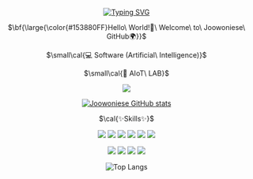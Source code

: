 <div align=center>
 
[![Typing SVG](https://readme-typing-svg.demolab.com?font=Yellowtail&size=85&duration=6500&pause=500&color=19439AFF&center=true&vCenter=true&multiline=true&width=800&height=150&lines=Joowoniese+Github)](https://git.io/typing-svg)


<p>$\bf{\large{\color{#153880FF}Hello\ World!👋\ Welcome\ to\ Joowoniese\ GitHub🌍}}$</p>
 <p>$\small\cal{💻 Software (Artificial\ Intelligence)}$</p>
 <p>$\small\cal{🔭 AIoT\ LAB}$</p>

 <a href="https://hits.seeyoufarm.com"><img src="https://hits.seeyoufarm.com/api/count/incr/badge.svg?pvs=4&url=https%3A%2F%2Fagreeable-wombat-04f.notion.site%2FJoowoniese-Development-Log-18d1ee82a1d080afb78edfd0b26ab638&count_bg=%237098B2&title_bg=%23226C9D&icon=notion.svg&icon_color=%23E7E7E7&title=Joowoniese+Notion&edge_flat=false"/></a>


 [![Joowoniese GitHub stats](https://github-readme-stats.vercel.app/api?username=Joowoniese&show_icons=true&theme=dracula&hide=contribs,prs&rank_icon=github)](https://github.com/joowoniese/github-readme-stats)

 




 <p>$\cal{✨Skills✨}$</p>

<img src="https://img.shields.io/badge/Python-3776AB?=flat-square&logo=python&logoColor=white"/>
<img src="https://img.shields.io/badge/NVIDIA-76B900?=flat-square&logo=nvidia&logoColor=white"/>
<img src="https://img.shields.io/badge/Pytorch-EE4C2C?=flat-square&logo=pytorch&logoColor=white"/>
<img src="https://img.shields.io/badge/Pycharm-000000?=flat-square&logo=pycharm&logoColor=white"/>
<img src="https://img.shields.io/badge/TensorFlow-FF6F00?=flat-square&logo=Tensorflow&logoColor=white"/>
<img src="https://img.shields.io/badge/Numpy-013243?=flat-square&logo=numpy&logoColor=white"/>
<p></p>
<img src="https://img.shields.io/badge/Linux-FCC624?=flat-square&logo=linux&logoColor=white"/>
<img src="https://img.shields.io/badge/scikitlearn-F7931E?=flat-square&logo=scikitlearn&logoColor=white"/>
<img src="https://img.shields.io/badge/Scipy-8CAAE6?=flat-square&logo=scipy&logoColor=white"/>
<img src="https://img.shields.io/badge/Pandas-150458?=flat-square&logo=pandas&logoColor=white"/>
<p></p>
<p></p>





![Top Langs](https://github-readme-stats.vercel.app/api/top-langs/?username=Joowoniese&layout=donut&theme=dracula)



</div>



<!--
**joowoniese/joowoniese** is a ✨ _special_ ✨ repository because its `README.md` (this file) appears on your GitHub profile.

Here are some ideas to get you started:

- 🔭 I’m currently working on ...
- 🌱 I’m currently learning ...
- 👯 I’m looking to collaborate on ...
- 🤔 I’m looking for help with ...
- 💬 Ask me about ...
- 📫 How to reach me: ...
- 😄 Pronouns: ...
- ⚡ Fun fact: ...
-->
